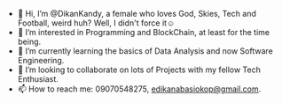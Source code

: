 - 👋 Hi, I’m @DikanKandy, a female who loves God, Skies, Tech and Football, weird huh? Well, I didn't force it☺️
- 👀 I’m interested in Programming and BlockChain, at least for the time being.
- 🌱 I’m currently learning the basics of Data Analysis and now Software Engineering.
- 💞️ I’m looking to collaborate on lots of Projects with my fellow Tech Enthusiast.
- 📫 How to reach me: 09070548275, edikanabasiokop@gmail.com.

<!---
DikanKandy/DikanKandy is a ✨ special ✨ repository because its `README.md` (this file) appears on your GitHub profile.
You can click the Preview link to take a look at your changes.
--->
